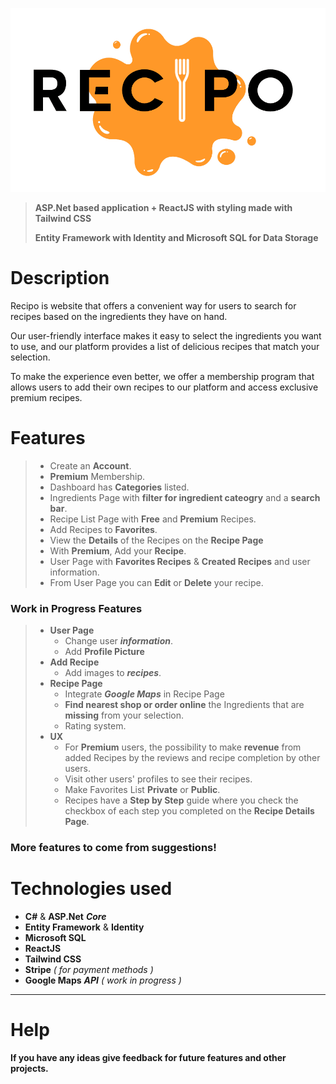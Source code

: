 ![Logo](recipologo.png)

> **ASP.Net based application + ReactJS with styling made with Tailwind CSS**
>
> **Entity Framework with Identity and Microsoft SQL for Data Storage**

# Description

Recipo is website that offers a convenient way for users to search for recipes based on the ingredients they have on hand.

Our user-friendly interface makes it easy to select the ingredients you want to use, and our platform provides a list of delicious recipes that match your selection.

To make the experience even better, we offer a membership program that allows users to add their own recipes to our platform and access exclusive premium recipes.

# Features

> - Create an **Account**.
> - **Premium** Membership.
> - Dashboard has **Categories** listed.
> - Ingredients Page with **filter for ingredient cateogry** and a
>   **search bar**.
> - Recipe List Page with **Free** and **Premium** Recipes.
> - Add Recipes to **Favorites**.
> - View the **Details** of the Recipes on the **Recipe Page**
> - With **Premium**, Add your **Recipe**.
> - User Page with **Favorites Recipes** & **Created Recipes** and user information.
> - From User Page you can **Edit** or **Delete** your recipe.

### Work in Progress Features

> - **User Page**
>   - Change user **_information_**.
>   - Add **Profile Picture**
> - **Add Recipe**
>   - Add images to **_recipes_**.
> - **Recipe Page**
>   - Integrate **_Google Maps_** in Recipe Page
>   - **Find nearest shop or order online** the Ingredients that are **missing** from your selection.
>   - Rating system.
> - **UX**
>   - For **Premium** users, the possibility to make **revenue** from added Recipes by the reviews and recipe completion by other users.
>   - Visit other users' profiles to see their recipes.
>   - Make Favorites List **Private** or **Public**.
>   - Recipes have a **Step by Step** guide where you check the checkbox of each step you completed on the **Recipe Details Page**.

### More features to come from suggestions!

# Technologies used

- **C#** & **ASP.Net** **_Core_**
- **Entity Framework** & **Identity**
- **Microsoft SQL**
- **ReactJS**
- **Tailwind CSS**
- **Stripe** _( for payment methods )_
- **Google Maps** **_API_** _( work in progress )_

---

# Help

**If you have any ideas give feedback for future features and other projects.**
